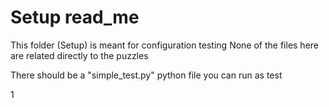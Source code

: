 # Setup read_me

This folder (Setup) is meant for configuration testing
None of the files here are related directly to the puzzles

There should be a "simple_test.py" python file you can run as test

1